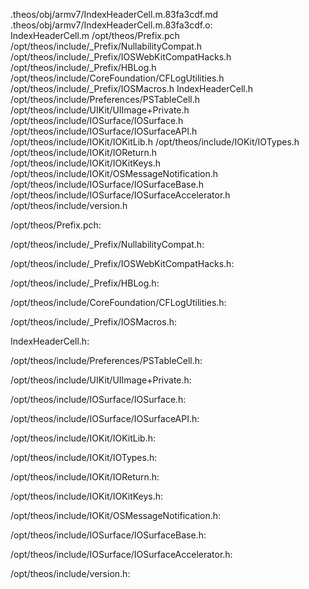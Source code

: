 .theos/obj/armv7/IndexHeaderCell.m.83fa3cdf.md .theos/obj/armv7/IndexHeaderCell.m.83fa3cdf.o: \
  IndexHeaderCell.m /opt/theos/Prefix.pch \
  /opt/theos/include/_Prefix/NullabilityCompat.h \
  /opt/theos/include/_Prefix/IOSWebKitCompatHacks.h \
  /opt/theos/include/_Prefix/HBLog.h \
  /opt/theos/include/CoreFoundation/CFLogUtilities.h \
  /opt/theos/include/_Prefix/IOSMacros.h IndexHeaderCell.h \
  /opt/theos/include/Preferences/PSTableCell.h \
  /opt/theos/include/UIKit/UIImage+Private.h \
  /opt/theos/include/IOSurface/IOSurface.h \
  /opt/theos/include/IOSurface/IOSurfaceAPI.h \
  /opt/theos/include/IOKit/IOKitLib.h /opt/theos/include/IOKit/IOTypes.h \
  /opt/theos/include/IOKit/IOReturn.h \
  /opt/theos/include/IOKit/IOKitKeys.h \
  /opt/theos/include/IOKit/OSMessageNotification.h \
  /opt/theos/include/IOSurface/IOSurfaceBase.h \
  /opt/theos/include/IOSurface/IOSurfaceAccelerator.h \
  /opt/theos/include/version.h

/opt/theos/Prefix.pch:

/opt/theos/include/_Prefix/NullabilityCompat.h:

/opt/theos/include/_Prefix/IOSWebKitCompatHacks.h:

/opt/theos/include/_Prefix/HBLog.h:

/opt/theos/include/CoreFoundation/CFLogUtilities.h:

/opt/theos/include/_Prefix/IOSMacros.h:

IndexHeaderCell.h:

/opt/theos/include/Preferences/PSTableCell.h:

/opt/theos/include/UIKit/UIImage+Private.h:

/opt/theos/include/IOSurface/IOSurface.h:

/opt/theos/include/IOSurface/IOSurfaceAPI.h:

/opt/theos/include/IOKit/IOKitLib.h:

/opt/theos/include/IOKit/IOTypes.h:

/opt/theos/include/IOKit/IOReturn.h:

/opt/theos/include/IOKit/IOKitKeys.h:

/opt/theos/include/IOKit/OSMessageNotification.h:

/opt/theos/include/IOSurface/IOSurfaceBase.h:

/opt/theos/include/IOSurface/IOSurfaceAccelerator.h:

/opt/theos/include/version.h:
